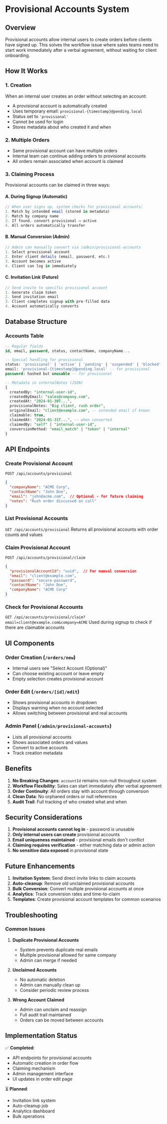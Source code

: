 # Provisional Accounts System

## Overview
Provisional accounts allow internal users to create orders before clients have signed up. This solves the workflow issue where sales teams need to start work immediately after a verbal agreement, without waiting for client onboarding.

## How It Works

### 1. Creation
When an internal user creates an order without selecting an account:
- A provisional account is automatically created
- Uses temporary email: `provisional-{timestamp}@pending.local`
- Status set to `'provisional'`
- Cannot be used for login
- Stores metadata about who created it and when

### 2. Multiple Orders
- Same provisional account can have multiple orders
- Internal team can continue adding orders to provisional accounts
- All orders remain associated when account is claimed

### 3. Claiming Process
Provisional accounts can be claimed in three ways:

#### A. During Signup (Automatic)
```typescript
// When user signs up, system checks for provisional accounts:
1. Match by intended email (stored in metadata)
2. Match by company name
3. If found, convert provisional → active
4. All orders automatically transfer
```

#### B. Manual Conversion (Admin)
```typescript
// Admin can manually convert via /admin/provisional-accounts
1. Select provisional account
2. Enter client details (email, password, etc.)
3. Account becomes active
4. Client can log in immediately
```

#### C. Invitation Link (Future)
```typescript
// Send invite to specific provisional account
1. Generate claim token
2. Send invitation email
3. Client completes signup with pre-filled data
4. Account automatically converts
```

## Database Structure

### Accounts Table
```sql
-- Regular fields
id, email, password, status, contactName, companyName...

-- Special handling for provisional
status: 'provisional' | 'active' | 'pending' | 'suspended' | 'blocked'
email: 'provisional-{timestamp}@pending.local' -- for provisional
password: hashed but unusable -- for provisional

-- Metadata in internalNotes (JSON)
{
  createdBy: "internal-user-id",
  createdByEmail: "sales@company.com",
  createdAt: "2024-01-30T...",
  provisionalNotes: "Big client, rush order",
  originalEmail: "client@example.com", -- intended email if known
  claimable: true,
  claimedAt: "2024-01-31T...", -- when converted
  claimedBy: "self" | "internal-user-id",
  conversionMethod: "email_match" | "token" | "internal"
}
```

## API Endpoints

### Create Provisional Account
`POST /api/accounts/provisional`
```json
{
  "companyName": "ACME Corp",
  "contactName": "John Doe", 
  "email": "john@acme.com",  // Optional - for future claiming
  "notes": "Rush order discussed on call"
}
```

### List Provisional Accounts
`GET /api/accounts/provisional`
Returns all provisional accounts with order counts and values

### Claim Provisional Account
`POST /api/accounts/provisional/claim`
```json
{
  "provisionalAccountId": "uuid",  // For manual conversion
  "email": "client@example.com",
  "password": "secure-password",
  "contactName": "John Doe",
  "companyName": "ACME Corp"
}
```

### Check for Provisional Accounts
`GET /api/accounts/provisional/claim?email=client@example.com&company=ACME`
Used during signup to check if there are claimable accounts

## UI Components

### Order Creation (`/orders/new`)
- Internal users see "Select Account (Optional)"
- Can choose existing account or leave empty
- Empty selection creates provisional account

### Order Edit (`/orders/[id]/edit`)
- Shows provisional accounts in dropdown
- Displays warning when no account selected
- Allows switching between provisional and real accounts

### Admin Panel (`/admin/provisional-accounts`)
- Lists all provisional accounts
- Shows associated orders and values
- Convert to active accounts
- Track creation metadata

## Benefits

1. **No Breaking Changes**: `accountId` remains non-null throughout system
2. **Workflow Flexibility**: Sales can start immediately after verbal agreement
3. **Order Continuity**: All orders stay with account through conversion
4. **Clean Data**: No orphaned orders or null references
5. **Audit Trail**: Full tracking of who created what and when

## Security Considerations

1. **Provisional accounts cannot log in** - password is unusable
2. **Only internal users can create** provisional accounts
3. **Email uniqueness maintained** - provisional emails don't conflict
4. **Claiming requires verification** - either matching data or admin action
5. **No sensitive data exposed** in provisional state

## Future Enhancements

1. **Invitation System**: Send direct invite links to claim accounts
2. **Auto-cleanup**: Remove old unclaimed provisional accounts
3. **Bulk Conversion**: Convert multiple provisional accounts at once
4. **Analytics**: Track conversion rates and time-to-claim
5. **Templates**: Create provisional account templates for common scenarios

## Troubleshooting

### Common Issues

1. **Duplicate Provisional Accounts**
   - System prevents duplicate real emails
   - Multiple provisional allowed for same company
   - Admin can merge if needed

2. **Unclaimed Accounts**
   - No automatic deletion
   - Admin can manually clean up
   - Consider periodic review process

3. **Wrong Account Claimed**
   - Admin can unclaim and reassign
   - Full audit trail maintained
   - Orders can be moved between accounts

## Implementation Status

✅ **Completed**:
- API endpoints for provisional accounts
- Automatic creation in order flow
- Claiming mechanism
- Admin management interface
- UI updates in order edit page

⏳ **Planned**:
- Invitation link system
- Auto-cleanup job
- Analytics dashboard
- Bulk operations
